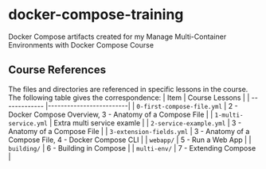 # docker-compose-training
Docker Compose artifacts created for my Manage Multi-Container Environments with Docker Compose Course

## Course References
The files and directories are referenced in specific lessons in the course. The following table gives the correspondence:
| Item          | Course Lessons          |
| ------------- |-------------------------| 
| `0-first-compose-file.yml`      | 2 - Docker Compose Overview, 3 - Anatomy of a Compose File | 
| `1-multi-service.yml`      | Extra multi service examle      | 
| `2-service-example.yml` | 3 - Anatomy of a Compose File      | 
| `3-extension-fields.yml` | 3 - Anatomy of a Compose File, 4 - Docker Compose CLI      | 
| `webapp/` | 5 - Run a Web App      | 
| `building/` | 6 - Building in Compose     | 
| `multi-env/` | 7 - Extending Compose      | 